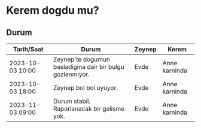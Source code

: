 # Kerem dogdu mu?

## Durum

| Tarih/Saat | Durum | Zeynep | Kerem |
| ----------- | ----------- | ---- | ---- |
| 2023-10-03 10:00 | Zeynep'te dogumun basladigina dair bir bulgu gozlenmiyor. | Evde | Anne karninda |
| 2023-10-03 18:00 | Zeynep bol bol uyuyor. | Evde | Anne karninda |
| 2023-11-03 09:00 | Durum stabil. Raporlanacak bir gelisme yok. | Evde | Anne karninda |